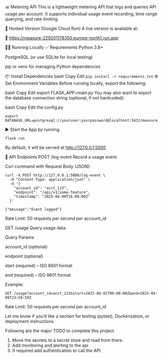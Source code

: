 📊 Metering API
This is a lightweight metering API that logs and queries API usage per account. It supports individual usage event recording, time range querying, and rate limiting.

🚀 Hosted Version (Google Cloud Run)
A live version is available at:

🔗 https://measure-229201178350.europe-north1.run.app

🧑‍💻 Running Locally
✅ Requirements
Python 3.8+

PostgreSQL (or use SQLite for local testing)

pip or venv for managing Python dependencies

📦 Install Dependencies
bash
Copy
Edit
```pip install -r requirements.txt```
⚙️ Set Environment Variables
Before running locally, export the following:

bash
Copy
Edit
export FLASK_APP=main.py
You may also want to export the database connection string (optional, if not hardcoded):

bash
Copy
Edit the config.py
```
export DATABASE_URL=postgresql://youruser:yourpassword@localhost:5432/measure

```
▶️ Start the App by running


```flask run```

By default, it will be served at http://127.0.0.1:5000

📡 API Endpoints
POST /log-event
Record a usage event.

Curl command with Request Body (JSON):


```
curl -X POST http://127.0.0.1:5000/log-event \
  -H "Content-Type: application/json" \
  -d '{
    "account_id": "acct_123",
    "endpoint": "/api/v1/some-feature",
    "timestamp": "2025-04-09T16:00:00Z"
  }'

{"message":"Event logged"}
```
Rate Limit: 50 requests per second per account_id

GET /usage
Query usage data.

Query Params:

account_id (optional)

endpoint (optional)

start (required) – ISO 8601 format

end (required) – ISO 8601 format

Example:


```GET /usage?account_id=acct_123&start=2025-04-01T00:00:00Z&end=2025-04-09T23:59:59Z```

Rate Limit: 50 requests per second per account_id

Let me know if you’d like a section for testing (pytest), Dockerization, or deployment instructions.


Following are the major TODO to complete this project.

1. Move the secrets to a secret store and read from there.
2. Add monitoring and alerting to the api
3. If required add authentication to call the API.
